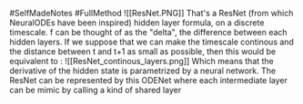 
#SelfMadeNotes
#FullMethod
![[ResNet.PNG]]
That's a ResNet (from which NeuralODEs have been inspired) hidden layer formula, on a discrete timescale. f can be thought of as the "delta", the difference between each hidden layers.
If we suppose that we can make the timescale continous and the distance between t and t+1 as small as possible, then this would be equivalent to :
![[ResNet_continous_layers.png]]
Which means that the derivative of the hidden state is parametrized by a neural network.
The ResNet can be represented by this ODENet where each intermediate layer can be mimic by calling a kind of shared layer 